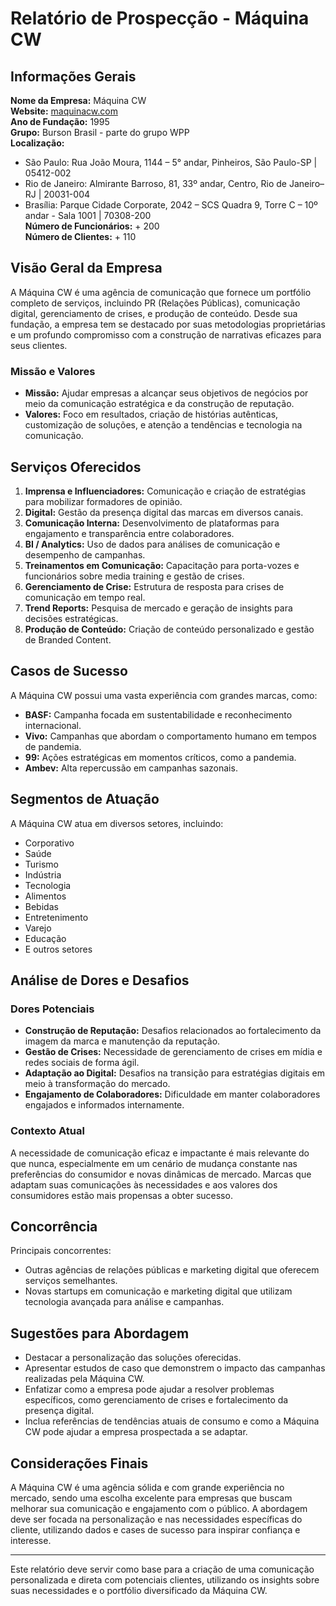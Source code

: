 # Relatório de Prospecção - Máquina CW

## Informações Gerais

**Nome da Empresa:** Máquina CW  
**Website:** [maquinacw.com](http://www.maquinacw.com)  
**Ano de Fundação:** 1995  
**Grupo:** Burson Brasil - parte do grupo WPP  
**Localização:** 
- São Paulo: Rua João Moura, 1144 – 5° andar, Pinheiros, São Paulo-SP | 05412-002
- Rio de Janeiro: Almirante Barroso, 81, 33º andar, Centro, Rio de Janeiro–RJ | 20031-004
- Brasília: Parque Cidade Corporate, 2042 – SCS Quadra 9, Torre C – 10º andar - Sala 1001 | 70308-200  
**Número de Funcionários:** + 200  
**Número de Clientes:** + 110  

## Visão Geral da Empresa

A Máquina CW é uma agência de comunicação que fornece um portfólio completo de serviços, incluindo PR (Relações Públicas), comunicação digital, gerenciamento de crises, e produção de conteúdo. Desde sua fundação, a empresa tem se destacado por suas metodologias proprietárias e um profundo compromisso com a construção de narrativas eficazes para seus clientes.

### Missão e Valores
- **Missão:** Ajudar empresas a alcançar seus objetivos de negócios por meio da comunicação estratégica e da construção de reputação.
- **Valores:** Foco em resultados, criação de histórias autênticas, customização de soluções, e atenção a tendências e tecnologia na comunicação.

## Serviços Oferecidos

1. **Imprensa e Influenciadores:** Comunicação e criação de estratégias para mobilizar formadores de opinião.
2. **Digital:** Gestão da presença digital das marcas em diversos canais.
3. **Comunicação Interna:** Desenvolvimento de plataformas para engajamento e transparência entre colaboradores.
4. **BI / Analytics:** Uso de dados para análises de comunicação e desempenho de campanhas.
5. **Treinamentos em Comunicação:** Capacitação para porta-vozes e funcionários sobre media training e gestão de crises.
6. **Gerenciamento de Crise:** Estrutura de resposta para crises de comunicação em tempo real.
7. **Trend Reports:** Pesquisa de mercado e geração de insights para decisões estratégicas.
8. **Produção de Conteúdo:** Criação de conteúdo personalizado e gestão de Branded Content.

## Casos de Sucesso

A Máquina CW possui uma vasta experiência com grandes marcas, como:
- **BASF:** Campanha focada em sustentabilidade e reconhecimento internacional.
- **Vivo:** Campanhas que abordam o comportamento humano em tempos de pandemia.
- **99:** Ações estratégicas em momentos críticos, como a pandemia.
- **Ambev:** Alta repercussão em campanhas sazonais.

## Segmentos de Atuação

A Máquina CW atua em diversos setores, incluindo:
- Corporativo
- Saúde
- Turismo
- Indústria
- Tecnologia
- Alimentos
- Bebidas
- Entretenimento
- Varejo
- Educação
- E outros setores

## Análise de Dores e Desafios

### Dores Potenciais
- **Construção de Reputação:** Desafios relacionados ao fortalecimento da imagem da marca e manutenção da reputação.
- **Gestão de Crises:** Necessidade de gerenciamento de crises em mídia e redes sociais de forma ágil.
- **Adaptação ao Digital:** Desafios na transição para estratégias digitais em meio à transformação do mercado.
- **Engajamento de Colaboradores:** Dificuldade em manter colaboradores engajados e informados internamente.

### Contexto Atual
A necessidade de comunicação eficaz e impactante é mais relevante do que nunca, especialmente em um cenário de mudança constante nas preferências do consumidor e novas dinâmicas de mercado. Marcas que adaptam suas comunicações às necessidades e aos valores dos consumidores estão mais propensas a obter sucesso.

## Concorrência

Principais concorrentes:
- Outras agências de relações públicas e marketing digital que oferecem serviços semelhantes.
- Novas startups em comunicação e marketing digital que utilizam tecnologia avançada para análise e campanhas.

## Sugestões para Abordagem

- Destacar a personalização das soluções oferecidas.
- Apresentar estudos de caso que demonstrem o impacto das campanhas realizadas pela Máquina CW.
- Enfatizar como a empresa pode ajudar a resolver problemas específicos, como gerenciamento de crises e fortalecimento da presença digital.
- Inclua referências de tendências atuais de consumo e como a Máquina CW pode ajudar a empresa prospectada a se adaptar.

## Considerações Finais

A Máquina CW é uma agência sólida e com grande experiência no mercado, sendo uma escolha excelente para empresas que buscam melhorar sua comunicação e engajamento com o público. A abordagem deve ser focada na personalização e nas necessidades específicas do cliente, utilizando dados e cases de sucesso para inspirar confiança e interesse.

--- 

Este relatório deve servir como base para a criação de uma comunicação personalizada e direta com potenciais clientes, utilizando os insights sobre suas necessidades e o portfólio diversificado da Máquina CW.